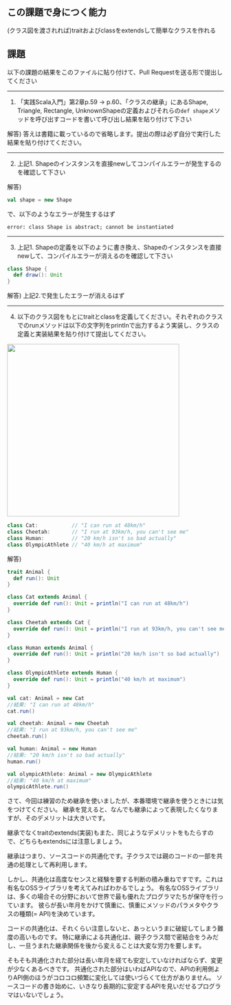 ## この課題で身につく能力

(クラス図を渡されれば)traitおよびclassをextendsして簡単なクラスを作れる

## 課題

以下の課題の結果をこのファイルに貼り付けて、Pull Requestを送る形で提出してください

---
1. 「実践Scala入門」第2章p.59 -> p.60、「クラスの継承」にあるShape, Triangle, Rectangle, UnknownShapeの定義およびそれらの`def shape`メソッドを呼び出すコードを書いて呼び出し結果を貼り付けて下さい

解答) 答えは書籍に載っているので省略します。提出の際は必ず自分で実行した結果を貼り付けてください。

---
2. 上記1. Shapeのインスタンスを直接newしてコンパイルエラーが発生するのを確認して下さい

解答) 

```scala
val shape = new Shape
```

で、以下のようなエラーが発生するはず

```
error: class Shape is abstract; cannot be instantiated
```

---
3. 上記1. Shapeの定義を以下のように書き換え、Shapeのインスタンスを直接newして、コンパイルエラーが消えるのを確認して下さい

```scala
class Shape {
  def draw(): Unit
}
```

解答) 上記2.で発生したエラーが消えるはず

---
4. 以下のクラス図をもとにtraitとclassを定義してください。それぞれのクラスでのrunメソッドは以下の文字列をprintlnで出力するよう実装し、クラスの定義と実装結果を貼り付けて提出してください。

<img width=400 src="https://user-images.githubusercontent.com/7414320/76874598-bf3af180-68b2-11ea-8659-b076dd4f29d0.jpg" />

```scala
class Cat:           // "I can run at 48km/h" 
class Cheetah:       // "I run at 93km/h, you can't see me" 
class Human:         // "20 km/h isn't so bad actually" 
class OlympicAthlete // "40 km/h at maximum" 
```

解答) 

```scala
trait Animal {
  def run(): Unit
}

class Cat extends Animal {
  override def run(): Unit = println("I can run at 48km/h")
}

class Cheetah extends Cat {
  override def run(): Unit = println("I run at 93km/h, you can't see me")
}

class Human extends Animal {
  override def run(): Unit = println("20 km/h isn't so bad actually")
}

class OlympicAthlete extends Human {
  override def run(): Unit = println("40 km/h at maximum")
}

val cat: Animal = new Cat
//結果: "I can run at 48km/h"
cat.run()

val cheetah: Animal = new Cheetah
//結果: "I run at 93km/h, you can't see me"
cheetah.run()

val human: Animal = new Human
//結果: "20 km/h isn't so bad actually"
human.run()

val olympicAthlete: Animal = new OlympicAthlete
//結果: "40 km/h at maximum"
olympicAthlete.run()
```

さて、今回は練習のため継承を使いましたが、本番環境で継承を使うときには気をつけてください。
継承を覚えると、なんでも継承によって表現したくなりますが、そのデメリットは大きいです。

継承でなくtraitのextends(実装)もまた、同じようなデメリットをもたらすので、どちらもextendsには注意しましょう。

継承はつまり、ソースコードの共通化です。子クラスでは親のコードの一部を共通の処理として再利用します。

しかし、共通化は高度なセンスと経験を要する判断の積み重ねですです。これは有名なOSSライブラリを考えてみればわかるでしょう。
有名なOSSライブラリは、多くの場合その分野において世界で最も優れたプログラマたちが保守を行っています。
彼らが長い年月をかけて慎重に、慎重にメソッドのパラメタやクラスの種類(= API)を決めています。

コードの共通化は、それくらい注意しないと、あっというまに破綻してしまう難度の高いものです。
特に継承による共通化は、親子クラス間で密結合をうみだし、一旦うまれた継承関係を後から変えることは大変な労力を要します。

そもそも共通化された部分は長い年月を経ても安定していなければならず、変更が少なくあるべきです。
共通化された部分はいわばAPIなので、APIの利用側よりAPI側のほうがコロコロ頻繁に変化しては使いづらくて仕方がありません。
ソースコードの書き始めに、いきなり長期的に安定するAPIを見いだせるプログラマはいないでしょう。

